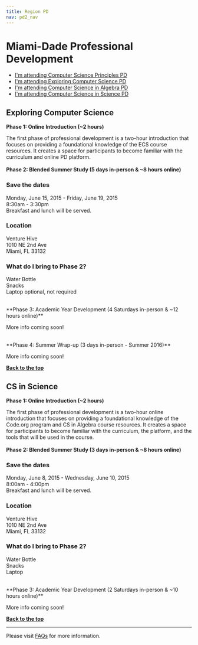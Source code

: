 ```yaml
---
title: Region PD
nav: pd2_nav
---
```

<a id="top"></a>

# Miami-Dade Professional Development

- [I'm attending Computer Science Principles PD](#csp)
- [I'm attending Exploring Computer Science PD](#ecs)
- [I'm attending Computer Science in Algebra PD](#algebra)
- [I'm attending Computer Science in Science PD](#science)

<a id="ecs"></a>

## Exploring Computer Science

**Phase 1: Online Introduction (~2 hours)**

The first phase of professional development is a two-hour introduction that focuses on providing a foundational knowledge of the ECS course resources. It creates a space for participants to become familiar with the curriculum and online PD platform.
</br>
</br>
**Phase 2: Blended Summer Study (5 days in-person & ~8 hours online)**

### Save the dates

Monday, June 15, 2015 - Friday, June 19, 2015
<br/>
8:30am - 3:30pm
<br />
Breakfast and lunch will be served. 

### Location

Venture Hive
<br />
1010 NE 2nd Ave
<br />
Miami, FL 33132
<br/>

### What do I bring to Phase 2?
Water Bottle
<br />
Snacks
<br />
Laptop optional, not required

</br>
**Phase 3: Academic Year Development (4 Saturdays in-person & ~12 hours online)**

More info coming soon!

</br>
**Phase 4: Summer Wrap-up (3 days in-person - Summer 2016)**

More info coming soon!

[**Back to the top**](#top)


<a id="science"></a>

## CS in Science

**Phase 1: Online Introduction (~2 hours)**

The first phase of professional development is a two-hour online introduction that focuses on providing a foundational knowledge of the Code.org program and CS in Algebra course resources. It creates a space for participants to become familiar with the curriculum, the platform, and the tools that will be used in the course.
</br>
</br>
**Phase 2: Blended Summer Study (3 days in-person & ~8 hours online)**

### Save the dates

Monday, June 8, 2015 - Wednesday, June 10, 2015
<br/>
8:00am - 4:00pm
<br />
Breakfast and lunch will be served. 

### Location

Venture Hive
<br />
1010 NE 2nd Ave
<br />
Miami, FL 33132
<br />


### What do I bring to Phase 2?
Water Bottle
<br />
Snacks
<br />
Laptop

</br>
**Phase 3: Academic Year Development (2 Saturdays in-person & ~10 hours online)**

More info coming soon!


[**Back to the top**](#top)

----------
Please visit [FAQs](/educate/pd/faq) for more information.

<br />
<br />